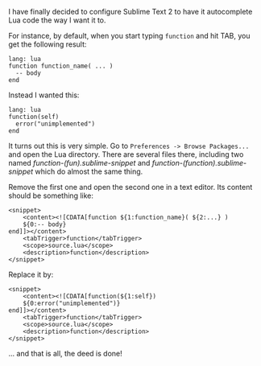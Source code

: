 <!--@
  title="Editing Sublime Text packages"
  published="2014-03-03 21:30:00"
  description = "How to change the behavior of Lua autocompletion in Sublime Text."
-->

I have finally decided to configure Sublime Text 2 to have it autocomplete
Lua code the way I want it to.

For instance, by default, when you start typing `function` and hit TAB,
you get the following result:

    lang: lua
    function function_name( ... )
      -- body
    end

Instead I wanted this:

    lang: lua
    function(self)
      error("unimplemented")
    end

It turns out this is very simple. Go to `Preferences -> Browse Packages...`
and open the Lua directory. There are several files there, including two
named *function-(fun).sublime-snippet* and *function-(function).sublime-snippet*
which do almost the same thing.

Remove the first one and open the second one in a text editor. Its content
should be something like:

    <snippet>
        <content><![CDATA[function ${1:function_name}( ${2:...} )
        ${0:-- body}
    end]]></content>
        <tabTrigger>function</tabTrigger>
        <scope>source.lua</scope>
        <description>function</description>
    </snippet>

Replace it by:

    <snippet>
        <content><![CDATA[function(${1:self})
        ${0:error("unimplemented")}
    end]]></content>
        <tabTrigger>function</tabTrigger>
        <scope>source.lua</scope>
        <description>function</description>
    </snippet>

... and that is all, the deed is done!
